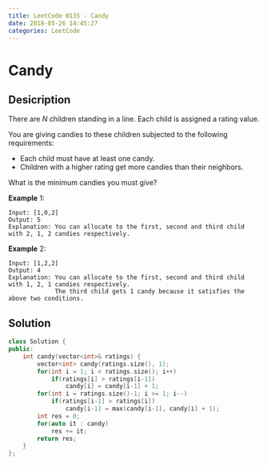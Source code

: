 ```yaml
---
title: LeetCode 0135 - Candy
date: 2018-05-26 14:45:27
categories: LeetCode
---
```

# Candy

<!--more-->

## Desicription

There are *N* children standing in a line. Each child is assigned a rating value.

You are giving candies to these children subjected to the following requirements:

- Each child must have at least one candy.
- Children with a higher rating get more candies than their neighbors.

What is the minimum candies you must give?

**Example** 1:

```
Input: [1,0,2]
Output: 5
Explanation: You can allocate to the first, second and third child with 2, 1, 2 candies respectively.
```

**Example** 2:

```
Input: [1,2,2]
Output: 4
Explanation: You can allocate to the first, second and third child with 1, 2, 1 candies respectively.
             The third child gets 1 candy because it satisfies the above two conditions.
```

## Solution

```cpp
class Solution {
public:
    int candy(vector<int>& ratings) {
        vector<int> candy(ratings.size(), 1);
        for(int i = 1; i < ratings.size(); i++)
            if(ratings[i] > ratings[i-1])
                candy[i] = candy[i-1] + 1;
        for(int i = ratings.size()-1; i >= 1; i--)
            if(ratings[i-1] > ratings[i])
                candy[i-1] = max(candy[i-1], candy[i] + 1);
        int res = 0;
        for(auto it : candy)
            res += it;
        return res;
    }
};
```